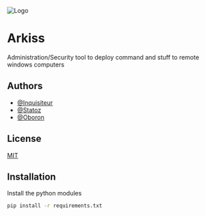 
![Logo](https://raw.githubusercontent.com/AlarakHS/Arkiss/main/ARKiss-txt.png?token=GHSAT0AAAAAACRBB4RT62WRZWCQJJWXR6FKZQ6MJOQ)


# Arkiss

Administration/Security tool to deploy command and stuff to remote windows computers




## Authors

- [@Inquisiteur](https://github.com/AlarakHS)
- [@Statoz](https://github.com/StatozZ)
- [@Oboron](https://github.com/AlarakHS)


## License

[MIT](https://choosealicense.com/licenses/mit/)


## Installation

Install the python modules

```bash
pip install -r requirements.txt
```
    
